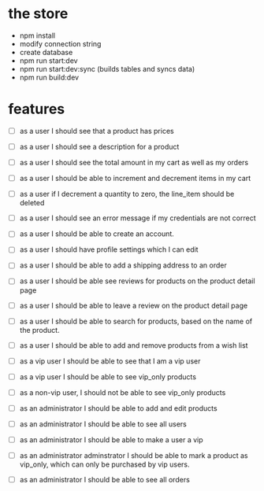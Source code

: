 # the store 

- npm install
- modify connection string
- create database
- npm run start:dev
- npm run start:dev:sync (builds tables and syncs data)
- npm run build:dev

# features

- [  ] as a user I should see that a product has prices
- [  ] as a user I should see a description for a product
- [  ] as a user I should see the total amount in my cart as well as my orders
- [  ] as a user I should be able to increment and decrement items in my cart
- [  ] as a user if I decrement a quantity to zero, the line_item should be deleted
- [  ] as a user I should see an error message if my credentials are not correct
- [  ] as a user I should be able to create an account.
- [  ] as a user I should have profile settings which I can edit
- [  ] as a user I should be able to add a shipping address to an order
- [  ] as a user I should be able see reviews for products on the product detail page
- [  ] as a user I should be able to leave a review on the product detail page
- [  ] as a user I should be able to search for products, based on the name of the product.
- [  ] as a user I should be able to add and remove products from a wish list
- [  ] as a vip user I should be able to see that I am a vip user
- [  ] as a vip user I should be able to see vip_only products
- [  ] as a non-vip user, I should not be able to see vip_only products
- [  ] as an administrator I should be able to add and edit products
- [  ] as an administrator I should be able to see all users
- [  ] as an administrator I should be able to make a user a vip
- [  ] as an administrator adminstrator I should be able to mark a product as vip_only, which can only be purchased by vip users.
- [  ] as an administrator I should be able to see all orders



